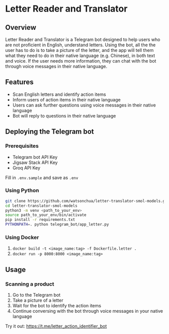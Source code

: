 # Letter Reader and Translator

## Overview

Letter Reader and Translator is a Telegram bot designed to help users who are not proficient in English, understand letters. Using the bot, all the the user has to do is to take a picture of the letter, and the app will tell them what they need to do in their native language (e.g. Chinese), in both text and voice. If the user needs more information, they can chat with the bot through voice messages in their native language.

## Features

- Scan English letters and identify action items
- Inform users of action items in their native language
- Users can ask further questions using voice messages in their native language
- Bot will reply to questions in their native language


## Deploying the Telegram bot

### Prerequisites

- Telegram bot API Key
- Jigsaw Stack API Key
- Groq API Key

Fill in `.env.sample` and save as `.env`


### Using Python
```bash
git clone https://github.com/watsonchua/letter-translator-smol-models.git
cd letter-translator-smol-models
python3 -m venv <path_to_your_env>
source path_to_your_env/bin/activate
pip install -r requirements.txt
PYTHONPATH=. python telegram_bot/app_letter.py
```

### Using Docker
1. `docker build -t <image_name:tag> -f Dockerfile.letter .`
2. `docker run -p 8000:8000 <image_name:tag>`


## Usage

### Scanning a product

1. Go to the Telegram bot
2. Take a picture of a letter
3. Wait for the bot to identify the action items
4. Continue conversing with the bot through voice messages in your native language

Try it out:
https://t.me/letter_action_identifier_bot


